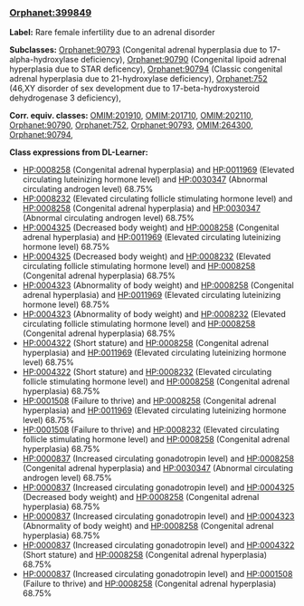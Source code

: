 
### [Orphanet:399849](http://www.orpha.net/ORDO/Orphanet_399849)
**Label:** Rare female infertility due to an adrenal disorder

**Subclasses:** [Orphanet:90793](http://www.orpha.net/ORDO/Orphanet_90793) (Congenital adrenal hyperplasia due to 17-alpha-hydroxylase deficiency), [Orphanet:90790](http://www.orpha.net/ORDO/Orphanet_90790) (Congenital lipoid adrenal hyperplasia due to STAR deficency), [Orphanet:90794](http://www.orpha.net/ORDO/Orphanet_90794) (Classic congenital adrenal hyperplasia due to 21-hydroxylase deficiency), [Orphanet:752](http://www.orpha.net/ORDO/Orphanet_752) (46,XY disorder of sex development due to 17-beta-hydroxysteroid dehydrogenase 3 deficiency), 

**Corr. equiv. classes:** [OMIM:201910](http://purl.obolibrary.org/obo/OMIM_201910), [OMIM:201710](http://purl.obolibrary.org/obo/OMIM_201710), [OMIM:202110](http://purl.obolibrary.org/obo/OMIM_202110), [Orphanet:90790](http://www.orpha.net/ORDO/Orphanet_90790), [Orphanet:752](http://www.orpha.net/ORDO/Orphanet_752), [Orphanet:90793](http://www.orpha.net/ORDO/Orphanet_90793), [OMIM:264300](http://purl.obolibrary.org/obo/OMIM_264300), [Orphanet:90794](http://www.orpha.net/ORDO/Orphanet_90794), 

**Class expressions from DL-Learner:**

- [HP:0008258](http://purl.obolibrary.org/obo/HP_0008258) (Congenital adrenal hyperplasia) and [HP:0011969](http://purl.obolibrary.org/obo/HP_0011969) (Elevated circulating luteinizing hormone level) and [HP:0030347](http://purl.obolibrary.org/obo/HP_0030347) (Abnormal circulating androgen level) 68.75%
- [HP:0008232](http://purl.obolibrary.org/obo/HP_0008232) (Elevated circulating follicle stimulating hormone level) and [HP:0008258](http://purl.obolibrary.org/obo/HP_0008258) (Congenital adrenal hyperplasia) and [HP:0030347](http://purl.obolibrary.org/obo/HP_0030347) (Abnormal circulating androgen level) 68.75%
- [HP:0004325](http://purl.obolibrary.org/obo/HP_0004325) (Decreased body weight) and [HP:0008258](http://purl.obolibrary.org/obo/HP_0008258) (Congenital adrenal hyperplasia) and [HP:0011969](http://purl.obolibrary.org/obo/HP_0011969) (Elevated circulating luteinizing hormone level) 68.75%
- [HP:0004325](http://purl.obolibrary.org/obo/HP_0004325) (Decreased body weight) and [HP:0008232](http://purl.obolibrary.org/obo/HP_0008232) (Elevated circulating follicle stimulating hormone level) and [HP:0008258](http://purl.obolibrary.org/obo/HP_0008258) (Congenital adrenal hyperplasia) 68.75%
- [HP:0004323](http://purl.obolibrary.org/obo/HP_0004323) (Abnormality of body weight) and [HP:0008258](http://purl.obolibrary.org/obo/HP_0008258) (Congenital adrenal hyperplasia) and [HP:0011969](http://purl.obolibrary.org/obo/HP_0011969) (Elevated circulating luteinizing hormone level) 68.75%
- [HP:0004323](http://purl.obolibrary.org/obo/HP_0004323) (Abnormality of body weight) and [HP:0008232](http://purl.obolibrary.org/obo/HP_0008232) (Elevated circulating follicle stimulating hormone level) and [HP:0008258](http://purl.obolibrary.org/obo/HP_0008258) (Congenital adrenal hyperplasia) 68.75%
- [HP:0004322](http://purl.obolibrary.org/obo/HP_0004322) (Short stature) and [HP:0008258](http://purl.obolibrary.org/obo/HP_0008258) (Congenital adrenal hyperplasia) and [HP:0011969](http://purl.obolibrary.org/obo/HP_0011969) (Elevated circulating luteinizing hormone level) 68.75%
- [HP:0004322](http://purl.obolibrary.org/obo/HP_0004322) (Short stature) and [HP:0008232](http://purl.obolibrary.org/obo/HP_0008232) (Elevated circulating follicle stimulating hormone level) and [HP:0008258](http://purl.obolibrary.org/obo/HP_0008258) (Congenital adrenal hyperplasia) 68.75%
- [HP:0001508](http://purl.obolibrary.org/obo/HP_0001508) (Failure to thrive) and [HP:0008258](http://purl.obolibrary.org/obo/HP_0008258) (Congenital adrenal hyperplasia) and [HP:0011969](http://purl.obolibrary.org/obo/HP_0011969) (Elevated circulating luteinizing hormone level) 68.75%
- [HP:0001508](http://purl.obolibrary.org/obo/HP_0001508) (Failure to thrive) and [HP:0008232](http://purl.obolibrary.org/obo/HP_0008232) (Elevated circulating follicle stimulating hormone level) and [HP:0008258](http://purl.obolibrary.org/obo/HP_0008258) (Congenital adrenal hyperplasia) 68.75%
- [HP:0000837](http://purl.obolibrary.org/obo/HP_0000837) (Increased circulating gonadotropin level) and [HP:0008258](http://purl.obolibrary.org/obo/HP_0008258) (Congenital adrenal hyperplasia) and [HP:0030347](http://purl.obolibrary.org/obo/HP_0030347) (Abnormal circulating androgen level) 68.75%
- [HP:0000837](http://purl.obolibrary.org/obo/HP_0000837) (Increased circulating gonadotropin level) and [HP:0004325](http://purl.obolibrary.org/obo/HP_0004325) (Decreased body weight) and [HP:0008258](http://purl.obolibrary.org/obo/HP_0008258) (Congenital adrenal hyperplasia) 68.75%
- [HP:0000837](http://purl.obolibrary.org/obo/HP_0000837) (Increased circulating gonadotropin level) and [HP:0004323](http://purl.obolibrary.org/obo/HP_0004323) (Abnormality of body weight) and [HP:0008258](http://purl.obolibrary.org/obo/HP_0008258) (Congenital adrenal hyperplasia) 68.75%
- [HP:0000837](http://purl.obolibrary.org/obo/HP_0000837) (Increased circulating gonadotropin level) and [HP:0004322](http://purl.obolibrary.org/obo/HP_0004322) (Short stature) and [HP:0008258](http://purl.obolibrary.org/obo/HP_0008258) (Congenital adrenal hyperplasia) 68.75%
- [HP:0000837](http://purl.obolibrary.org/obo/HP_0000837) (Increased circulating gonadotropin level) and [HP:0001508](http://purl.obolibrary.org/obo/HP_0001508) (Failure to thrive) and [HP:0008258](http://purl.obolibrary.org/obo/HP_0008258) (Congenital adrenal hyperplasia) 68.75%


